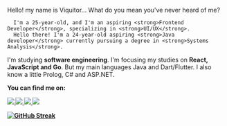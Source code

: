 
<p align="left">
      Hello! my name is Viquitor... What do you mean you've never heard of me?

      I'm a 25-year-old, and I'm an aspiring <strong>Frontend Developer</strong>, specializing in <strong>UI/UX</strong>.
      Hello there! I'm a 24-year-old aspiring <strong>Java developer</strong> currently pursuing a degree in <strong>Systems Analysis</strong>.
</p>

<p align="left">
    I'm studying <strong>software engineering</strong>.
    I'm focusing my studies on <strong>React, JavaScript and Go</strong>.
    But my main languages ​​Java and Dart/Flutter. I also know a little Prolog, C# and ASP.NET.
</p>

<p align="left">
 <strong>You can find me on:<strong>
</p>

<p align="left">
<a href="mailto:jaoviquithor@gmail.com">
  <img src="https://img.shields.io/badge/-Gmail-gray?style=flat-square&labelColor=white&logo=gmail&logoColor=gray&link=mailto:jaoviquithor@gmail.com" />
</a>

<a href="https://discord.gg/sirmultiverse" alt="Discord">
  <img src="https://img.shields.io/badge/-Discord-gray?style=flat-square&labelColor=gray&logo=discord&logoColor=white&link=https://discord.gg/sirmultiverse3592"/>
</a>

<a href="[https://twitter.com/sandevz](https://twitter.com/SirMultiverse)" alt="Twitter">
  <img src="https://img.shields.io/badge/-Twitter-gray?style=flat-square&labelColor=gray&logo=twitter&logoColor=white"/>
</a>

<a href="https://www.linkedin.com/in/viquitor/" alt="LinkedIn">
  <img src="https://img.shields.io/badge/-Linkedin-gray?style=flat-square&labelColor=gray&logo=Linkedin&logoColor=white&link=https://www.linkedin.com/in/sandy-piropo-67b113217/"/>
</a>


<a href="https://git.io/streak-stats"><img src="https://github-readme-streak-stats.herokuapp.com?user=SirViquitor&theme=blueberry-duo&hide_border=true&border_radius=4&exclude_days=Sun&card_width=500" alt="GitHub Streak" /></a>
